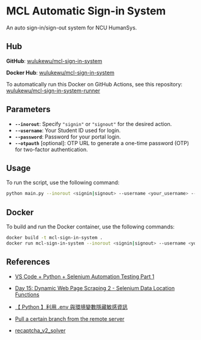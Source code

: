# MCL Automatic Sign-in System

An auto sign-in/sign-out system for NCU HumanSys. 

## Hub

**GitHub**: [wulukewu/mcl-sign-in-system](https://github.com/wulukewu/mcl-sign-in-system)

**Docker Hub**: [wulukewu/mcl-sign-in-system](https://hub.docker.com/r/wulukewu/mcl-sign-in-system)

To automatically run this Docker on GitHub Actions, see this repository: [wulukewu/mcl-sign-in-system-runner](https://github.com/wulukewu/mcl-sign-in-system-runner)

## Parameters

- **`--inorout`**: Specify `"signin"` or `"signout"` for the desired action.
- **`--username`**: Your Student ID used for login.
- **`--password`**: Password for your portal login.
- **`--otpauth`** [optional]: OTP URL to generate a one-time password (OTP) for two-factor authentication.

## Usage

To run the script, use the following command:

```sh
python main.py --inorout <signin|signout> --username <your_username> --password <your_password> --otpauth <[optional] otpauth_url>
```

## Docker

To build and run the Docker container, use the following commands:

```sh
docker build -t mcl-sign-in-system .
docker run mcl-sign-in-system --inorout <signin|signout> --username <your_username> --password <your_password> --otpauth <[optional] otpauth_url>
```

## References

- [VS Code + Python + Selenium Automation Testing Part 1](https://medium.com/begonia-design/vs-code-python-selenium-%E8%87%AA%E5%8B%95%E5%8C%96%E6%B8%AC%E8%A9%A6-part-1-30d6c0ea92af)

- [Day 15: Dynamic Web Page Scraping 2 - Selenium Data Location Functions](https://ithelp.ithome.com.tw/articles/10300961)

- [【 Python 】利用 .env 與環境變數隱藏敏感資訊](https://learningsky.io/python-use-environmental-variables-to-hide-sensitive-information/)

- [Pull a certain branch from the remote server](https://stackoverflow.com/questions/1709177/pull-a-certain-branch-from-the-remote-server)

- [recaptcha_v2_solver](https://github.com/ohyicong/recaptcha_v2_solver)
